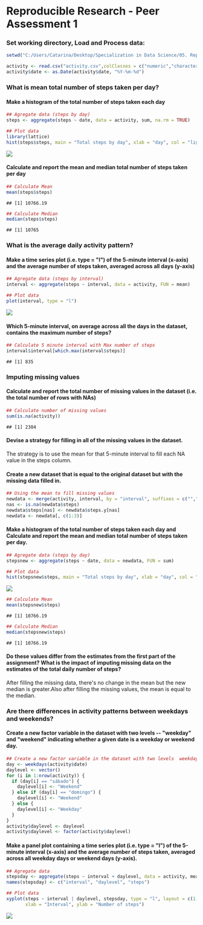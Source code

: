 # Reproducible Research - Peer Assessment 1
### Set working directory, Load and Process data:


```r
setwd("C:/Users/Catarina/Desktop/Specialization in Data Science/05. Reproducible Research/02. Week 2/Assignment")

activity <- read.csv("activity.csv",colClasses = c("numeric","character","numeric"))
activity$date <- as.Date(activity$date, "%Y-%m-%d")
```

### What is mean total number of steps taken per day?
#### Make a histogram of the total number of steps taken each day


```r
## Agregate data (steps by day)
steps <- aggregate(steps ~ date, data = activity, sum, na.rm = TRUE)

## Plot data
library(lattice)
hist(steps$steps, main = "Total steps by day", xlab = "day", col = "light blue")
```

![](PA1_template_files/figure-html/unnamed-chunk-2-1.png) 

#### Calculate and report the mean and median total number of steps taken per day


```r
## Calculate Mean
mean(steps$steps)
```

```
## [1] 10766.19
```

```r
## Calculate Median
median(steps$steps)
```

```
## [1] 10765
```

### What is the average daily activity pattern?
#### Make a time series plot (i.e. type = "l") of the 5-minute interval (x-axis) and the average number of steps taken, averaged across all days (y-axis)


```r
## Agregate data (steps by interval)
interval <- aggregate(steps ~ interval, data = activity, FUN = mean)

## Plot data
plot(interval, type = "l")
```

![](PA1_template_files/figure-html/unnamed-chunk-4-1.png) 

#### Which 5-minute interval, on average across all the days in the dataset, contains the maximum number of steps?


```r
## Calculate 5 minute interval with Max number of steps
interval$interval[which.max(interval$steps)]
```

```
## [1] 835
```

### Imputing missing values
#### Calculate and report the total number of missing values in the dataset (i.e. the total number of rows with NAs)


```r
## Calculate number of missing values
sum(is.na(activity))
```

```
## [1] 2304
```

#### Devise a strategy for filling in all of the missing values in the dataset.

The strategy is to use the mean for that 5-minute interval to fill each NA value in the steps column.

#### Create a new dataset that is equal to the original dataset but with the missing data filled in.


```r
## Using the mean to fill missing values
newdata <- merge(activity, interval, by = "interval", suffixes = c("",".y"))
nas <- is.na(newdata$steps)
newdata$steps[nas] <- newdata$steps.y[nas]
newdata <- newdata[, c(1:3)]
```

#### Make a histogram of the total number of steps taken each day and Calculate and report the mean and median total number of steps taken per day.


```r
## Agregate data (steps by day)
stepsnew <- aggregate(steps ~ date, data = newdata, FUN = sum)

## Plot data
hist(stepsnew$steps, main = "Total steps by day", xlab = "day", col = "light blue")
```

![](PA1_template_files/figure-html/unnamed-chunk-8-1.png) 

```r
## Calculate Mean
mean(stepsnew$steps)
```

```
## [1] 10766.19
```

```r
## Calculate Median
median(stepsnew$steps)
```

```
## [1] 10766.19
```

#### Do these values differ from the estimates from the first part of the assignment? What is the impact of imputing missing data on the estimates of the total daily number of steps?

After filling the missing data, there's no change in the mean but the new median is greater.Also after filling the missing values, the mean is equal to the median.

### Are there differences in activity patterns between weekdays and weekends?
#### Create a new factor variable in the dataset with two levels -- "weekday" and "weekend" indicating whether a given date is a weekday or weekend day.


```r
## Create a new factor variable in the dataset with two levels  weekday and weekend
day <- weekdays(activity$date)
daylevel <- vector()
for (i in 1:nrow(activity)) {
  if (day[i] == "sábado") {
    daylevel[i] <- "Weekend"
  } else if (day[i] == "domingo") {
    daylevel[i] <- "Weekend"
  } else {
    daylevel[i] <- "Weekday"
  }
}
activity$daylevel <- daylevel
activity$daylevel <- factor(activity$daylevel)
```

#### Make a panel plot containing a time series plot (i.e. type = "l") of the 5-minute interval (x-axis) and the average number of steps taken, averaged across all weekday days or weekend days (y-axis).


```r
## Agregate data
stepsday <- aggregate(steps ~ interval + daylevel, data = activity, mean)
names(stepsday) <- c("interval", "daylevel", "steps")

## Plot data
xyplot(steps ~ interval | daylevel, stepsday, type = "l", layout = c(1, 2), 
       xlab = "Interval", ylab = "Number of steps")
```

![](PA1_template_files/figure-html/unnamed-chunk-10-1.png) 
